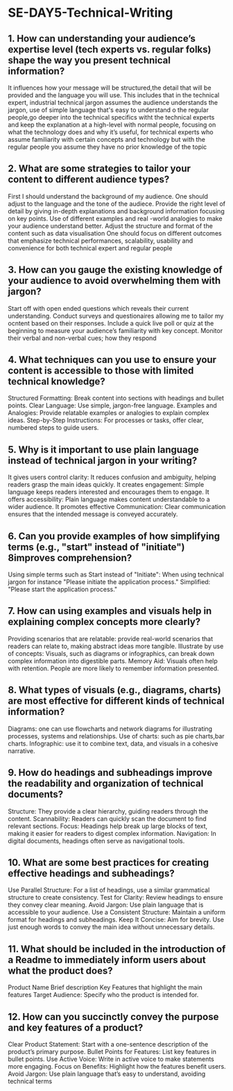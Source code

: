 # SE-DAY5-Technical-Writing
## 1. How can understanding your audience’s expertise level (tech experts vs. regular folks) shape the way you present technical information?
It influences how your message will be structured,the detail that will be provided and the language you will use. This includes that in the technical expert, industrial technical jargon assumes the audience understands the jargon, use of simple language that's easy to understand o the regular people,go deeper into the technical specifics witht the technical experts and keep the explanation at a high-level with normal people, focusing on what the technology does and why it’s useful, for technical experts who assume familiarity with certain concepts and technology but with the regular people you assume they have no prior knowledge of the topic
## 2. What are some strategies to tailor your content to different audience types?
First I should understand the background of my audience.
One should adjust to the language and the tone of the audiece.
Provide the right level of detail by giving in-depth explanations and background information focusing on key points.
Use of different examples and real -world analogies to make your audience understand better.
Adjust the structure and format of the content such as data visualisation
One should focus on different outcomes that emphasize technical performances, scalability, usability and convenience for both technical expert and regular people
## 3. How can you gauge the existing knowledge of your audience to avoid overwhelming them with jargon?
Start off with open ended questions which reveals their current understanding.
Conduct surveys and questionaires allowing me to tailor my ocntent based on their responses.
Include a quick live poll or quiz at the beginning to measure your audience’s familiarity with key concept.
Monitor their verbal and non-verbal cues; how they respond
## 4. What techniques can you use to ensure your content is accessible to those with limited technical knowledge?
Structured Formatting: Break content into sections with headings and bullet points.
Clear Language: Use simple, jargon-free language.
Examples and Analogies: Provide relatable examples or analogies to explain complex ideas.
Step-by-Step Instructions: For processes or tasks, offer clear, numbered steps to guide users.

## 5. Why is it important to use plain language instead of technical jargon in your writing?
It gives users control clarity: It reduces confusion and ambiguity, helping readers grasp the main ideas quickly.
It creates engagement: Simple language keeps readers interested and encourages them to engage.
It offers accessibility: Plain language makes content understandable to a wider audience.
It promotes effective Communication: Clear communication ensures that the intended message is conveyed accurately.
## 6. Can you provide examples of how simplifying terms (e.g., "start" instead of "initiate") 8improves comprehension?
Using simple terms such as Start instead of "Initiate":
When using technical jargon for instance "Please initiate the application process."
Simplified: "Please start the application process."
## 7. How can using examples and visuals help in explaining complex concepts more clearly?
Providing scenarios that are relatable: provide real-world scenarios that readers can relate to, making abstract ideas more tangible.
Illustrate by use of concepts: Visuals, such as diagrams or infographics, can break down complex information into digestible parts.
Memory Aid: Visuals often help with retention. People are more likely to remember information presented.
## 8. What types of visuals (e.g., diagrams, charts) are most effective for different kinds of technical information?
Diagrams: one can use flowcharts and network diagrams for illustrating processes, systems and relationships.
Use of charts: such as pie charts,bar charts.
Infographic: use it to combine text, data, and visuals in a cohesive narrative.
## 9. How do headings and subheadings improve the readability and organization of technical documents?
Structure: They provide a clear hierarchy, guiding readers through the content.
Scannability: Readers can quickly scan the document to find relevant sections.
Focus: Headings help break up large blocks of text, making it easier for readers to digest complex information.
Navigation: In digital documents, headings often serve as navigational tools.
## 10. What are some best practices for creating effective headings and subheadings?
Use Parallel Structure: For a list of headings, use a similar grammatical structure to create consistency.
Test for Clarity: Review headings to ensure they convey clear meaning.
Avoid Jargon: Use plain language that is accessible to your audience.
Use a Consistent Structure: Maintain a uniform format for headings and subheadings.
Keep It Concise: Aim for brevity. Use just enough words to convey the main idea without unnecessary details.
## 11. What should be included in the introduction of a Readme to immediately inform users about what the product does?
Product Name
Brief description 
Key Features that highlight the main features
Target Audience: Specify who the product is intended for.

## 12. How can you succinctly convey the purpose and key features of a product?
Clear Product Statement: Start with a one-sentence description of the product’s primary purpose.
Bullet Points for Features: List key features in bullet points.
Use Active Voice: Write in active voice to make statements more engaging.
Focus on Benefits: Highlight how the features benefit users.
Avoid Jargon: Use plain language that’s easy to understand, avoiding technical terms
